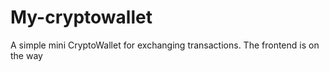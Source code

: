 ﻿# My-cryptowallet

 A simple mini CryptoWallet for exchanging transactions.
 The frontend is on the way
